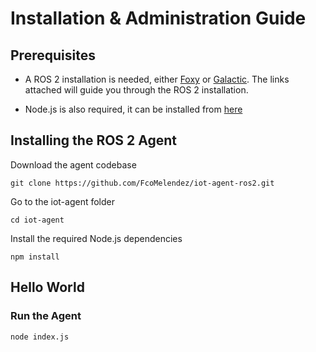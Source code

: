 # Installation & Administration Guide

## Prerequisites

-   A ROS 2 installation is needed, either [Foxy](https://docs.ros.org/en/foxy/Installation.html) or [Galactic](https://docs.ros.org/en/galactic/Installation.html). The links attached will guide you through the ROS 2 installation.

-   Node.js is also required, it can be installed from [here](https://nodejs.org/en/download/)   

## Installing the ROS 2 Agent

Download the agent codebase
```
git clone https://github.com/FcoMelendez/iot-agent-ros2.git
```

Go to the iot-agent folder
```
cd iot-agent
```

Install the required Node.js dependencies
```
npm install
```

## Hello World

### Run the Agent
```
node index.js
``` 

